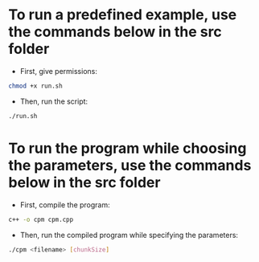 # To run a predefined example, use the commands below in the src folder

- First, give permissions:
```bash
chmod +x run.sh
``` 

- Then, run the script:
```bash
./run.sh
```

# To run the program while choosing the parameters, use the commands below in the src folder

- First, compile the program:
```bash
c++ -o cpm cpm.cpp
```

- Then, run the compiled program while specifying the parameters:
```bash
./cpm <filename> [chunkSize]
```
